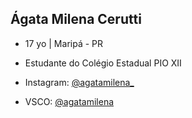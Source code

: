 ## Ágata Milena Cerutti

- 17 yo | Maripá - PR
- Estudante do Colégio Estadual PIO XII

- Instagram: [@agatamilena_](https://instagram.com/agatamilena_)
- VSCO: [@agatamilena](https://VSCO.com/agatamilena)
